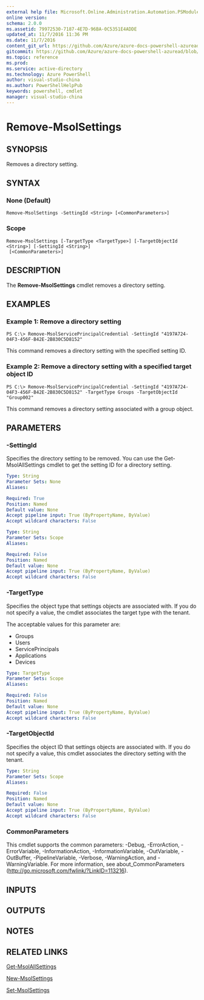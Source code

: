 ```yaml
---
external help file: Microsoft.Online.Administration.Automation.PSModule.dll-Help.xml
online version:
schema: 2.0.0
ms.assetid: 79972530-7187-4E7D-96BA-0C5351E4ADDE
updated_at: 11/7/2016 11:36 PM
ms.date: 11/7/2016
content_git_url: https://github.com/Azure/azure-docs-powershell-azuread/blob/master/Azure%20AD%20Cmdlets/MSOnline/v1/Remove-MsolSettings.md
gitcommit: https://github.com/Azure/azure-docs-powershell-azuread/blob/6b2ae75363a4a068e37ba677387ea47a1caaeea3/Azure%20AD%20Cmdlets/MSOnline/v1/Remove-MsolSettings.md
ms.topic: reference
ms.prod: 
ms.service: active-directory
ms.technology: Azure PowerShell
author: visual-studio-china
ms.author: PowerShellHelpPub
keywords: powershell, cmdlet
manager: visual-studio-china
---
```


# Remove-MsolSettings

## SYNOPSIS
Removes a directory setting.

## SYNTAX

### None (Default)
```
Remove-MsolSettings -SettingId <String> [<CommonParameters>]
```

### Scope
```
Remove-MsolSettings [-TargetType <TargetType>] [-TargetObjectId <String>] [-SettingId <String>]
 [<CommonParameters>]
```

## DESCRIPTION
The **Remove-MsolSettings** cmdlet removes a directory setting.

## EXAMPLES

### Example 1: Remove a directory setting
```
PS C:\> Remove-MsolServicePrincipalCredential -SettingId "4197A724-04F3-456F-B42E-2B830C5D8152"
```

This command removes a directory setting with the specified setting ID.

### Example 2: Remove a directory setting with a specified target object ID
```
PS C:\> Remove-MsolServicePrincipalCredential -SettingId "4197A724-04F3-456F-B42E-2B830C5D8152" -TargetType Groups -TargetObjectId "Group002"
```

This command removes a directory setting associated with a group object.

## PARAMETERS

### -SettingId
Specifies the directory setting to be removed.
You can use the Get-MsolAllSettings cmdlet to get the setting ID for a directory setting.

```yaml
Type: String
Parameter Sets: None
Aliases:

Required: True
Position: Named
Default value: None
Accept pipeline input: True (ByPropertyName, ByValue)
Accept wildcard characters: False
```

```yaml
Type: String
Parameter Sets: Scope
Aliases:

Required: False
Position: Named
Default value: None
Accept pipeline input: True (ByPropertyName, ByValue)
Accept wildcard characters: False
```

### -TargetType
Specifies the object type that settings objects are associated with.
If you do not specify a value, the cmdlet associates the target type with the tenant.

The acceptable values for this parameter are:

- Groups
- Users
- ServicePrincipals
- Applications
- Devices

```yaml
Type: TargetType
Parameter Sets: Scope
Aliases:

Required: False
Position: Named
Default value: None
Accept pipeline input: True (ByPropertyName, ByValue)
Accept wildcard characters: False
```

### -TargetObjectId
Specifies the object ID that settings objects are associated with.
If you do not specify a value, this cmdlet associates the directory setting with the tenant.

```yaml
Type: String
Parameter Sets: Scope
Aliases:

Required: False
Position: Named
Default value: None
Accept pipeline input: True (ByPropertyName, ByValue)
Accept wildcard characters: False
```

### CommonParameters
This cmdlet supports the common parameters: -Debug, -ErrorAction, -ErrorVariable, -InformationAction, -InformationVariable, -OutVariable, -OutBuffer, -PipelineVariable, -Verbose, -WarningAction, and -WarningVariable. For more information, see about_CommonParameters (http://go.microsoft.com/fwlink/?LinkID=113216).

## INPUTS

## OUTPUTS

## NOTES

## RELATED LINKS

[Get-MsolAllSettings](xref:MSOnline/v1/Get-MsolAllSettings.md)

[New-MsolSettings](xref:MSOnline/v1/New-MsolSettings.md)

[Set-MsolSettings](xref:MSOnline/v1/Set-MsolSettings.md)
